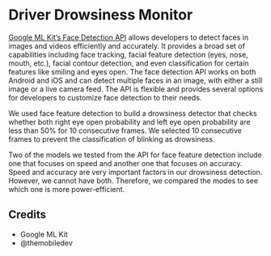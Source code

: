 # Driver Drowsiness Monitor
[Google ML Kit’s Face Detection API](https://developers.google.com/ml-kit/vision/face-detection) allows developers to detect faces in images and videos efficiently and accurately. It provides a broad set of capabilities including face tracking, facial feature detection (eyes, nose, mouth, etc.), facial contour detection, and even classification for certain features like smiling and eyes open. The face detection API works on both Android and iOS and can detect multiple faces in an image, with either a still image or a live camera feed. The API is flexible and provides several options for developers to customize face detection to their needs.

We used face feature detection to build a drowsiness detector that checks whether both right eye open probability and left eye open probability are less than 50% for 10 consecutive frames. We selected 10 consecutive frames to prevent the classification of blinking as drowsiness.

Two of the models we tested from the API for face feature detection include one that focuses on speed and another one that focuses on accuracy. Speed and accuracy are very important factors in our drowsiness detection. However, we cannot have both. Therefore, we compared the modes to see which one is more power-efficient.

## Credits
- Google ML Kit
- @themobiledev
